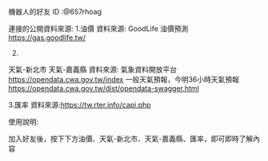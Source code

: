 機器⼈的好友 ID :@657rhoag

連接的公開資料來源:
1.油價
資料來源: GoodLife 油價預測 https://gas.goodlife.tw/

2.
天氣-新北市
天氣-嘉義縣
資料來源: 氣象資料開放平台 https://opendata.cwa.gov.tw/index
一般天氣預報，今明36小時天氣預報 https://opendata.cwa.gov.tw/dist/opendata-swagger.html

3.匯率
資料來源:https://tw.rter.info/capi.php

使⽤說明:

加入好友後，按下下方油價、天氣-新北市、天氣-嘉義縣、匯率，即可即時了解內容
